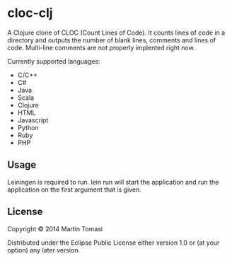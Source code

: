 # cloc-clj

A Clojure clone of CLOC (Count Lines of Code). It counts lines of code in a directory and outputs
the number of blank lines, comments and lines of code. Multi-line comments are not properly
implented right now.

Currently supported languages:

* C/C++
* C#
* Java
* Scala
* Clojure
* HTML
* Javascript
* Python
* Ruby
* PHP

## Usage

Leiningen is required to run. lein run will start the application and run the application on the
first argument that is given.

## License

Copyright © 2014 Martin Tomasi

Distributed under the Eclipse Public License either version 1.0 or (at
your option) any later version.
